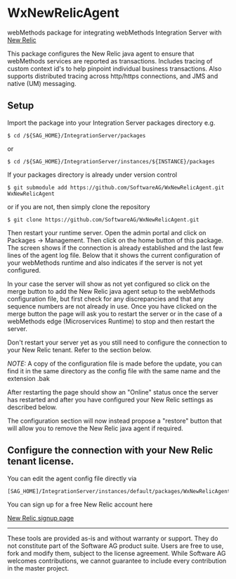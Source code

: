 # WxNewRelicAgent

webMethods package for integrating webMethods Integration Server with [New Relic](https://newrelic.com)

This package configures the New Relic java agent to ensure that webMethods services are reported as transactions.
Includes tracing of custom context id's to help pinpoint individual business transactions.
Also supports distributed tracing across http/https connections, and JMS and native (UM) messaging.

## Setup

Import the package into your Integration Server packages directory
e.g.

```
$ cd /${SAG_HOME}/IntegrationServer/packages
```
or 
```
$ cd /${SAG_HOME}/IntegrationServer/instances/${INSTANCE}/packages
```

If your packages directory is already under version control

```
$ git submodule add https://github.com/SoftwareAG/WxNewRelicAgent.git WxNewRelicAgent
```

or if you are not, then simply clone the repository

```
$ git clone https://github.com/SoftwareAG/WxNewRelicAgent.git
```

Then restart your runtime server. Open the admin portal and click on Packages -> Management. Then click on the home button of this package.
The screen shows if the connection is already established and the last few lines of the agent log file.
Below that it shows the current configuration of your webMethods runtime and also indicates if the server is not yet configured.

In your case the server will show as not yet configured so click on the merge button to add the New Relic java agent setup to the webMethods configuration file, but first check for any discrepancies and that any sequence numbers are not already in use. Once you have clicked on the merge button the page will ask you to restart the server or in the case of a webMethods edge (Microservices Runtime) to stop and then restart the server.

Don't restart your server yet as you still need to configure the connection to your New Relic tenant. Refer to the section below.

*NOTE:* A copy of the configuration file is made before the update, you can find it in the same directory as the config file with the same name and the extension .bak 

After restarting the page should show an "Online" status once the server has restarted and after you have configured your New Relic settings as described below.

The configuration section will now instead propose a "restore" button that will allow you to remove the New Relic java agent if required.

## Configure the connection with your New Relic tenant license.

You can edit the agent config file directly via 
```
[SAG_HOME]/IntegrationServer/instances/default/packages/WxNewRelicAgent/resources/newrelic/newrelic.yml
```

You can sign up for a free New Relic account here

[New Relic signup page](https://www.newrelic/signup/)
______________________
These tools are provided as-is and without warranty or support. They do not constitute part of the Software AG product suite. Users are free to use, fork and modify them, subject to the license agreement. While Software AG welcomes contributions, we cannot guarantee to include every contribution in the master project.

